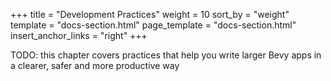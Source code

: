 +++
title = "Development Practices"
weight = 10
sort_by = "weight"
template = "docs-section.html"
page_template = "docs-section.html"
insert_anchor_links = "right"
+++

TODO: this chapter covers practices that help you write larger Bevy apps in a clearer, safer and more productive way
